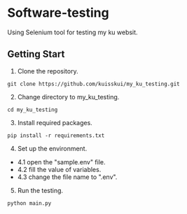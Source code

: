 # Software-testing
Using Selenium tool for testing my ku websit.

## Getting Start
1. Clone the repository.
```
git clone https://github.com/kuisskui/my_ku_testing.git
```
2. Change directory to my_ku_testing.
```
cd my_ku_testing
```
3. Install required packages.
```
pip install -r requirements.txt
```
4. Set up the environment.
* 4.1 open the "sample.env" file.
* 4.2 fill the value of variables.
* 4.3 change the file name to ".env".
5. Run the testing.
```
python main.py
```

